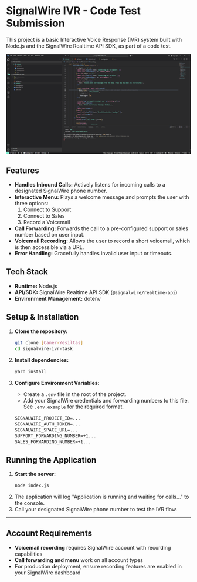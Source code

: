 # SignalWire IVR - Code Test Submission

This project is a basic Interactive Voice Response (IVR) system built with Node.js and the SignalWire Realtime API SDK, as part of a code test.


<div align="center">
    <img src="./assets/demo.gif" alt="SignalWire IVR-Task-Test" width="800"/>
</div>

## Features

-   **Handles Inbound Calls:** Actively listens for incoming calls to a designated SignalWire phone number.
-   **Interactive Menu:** Plays a welcome message and prompts the user with three options:
    1.  Connect to Support
    2.  Connect to Sales
    3.  Record a Voicemail
-   **Call Forwarding:** Forwards the call to a pre-configured support or sales number based on user input.
-   **Voicemail Recording:** Allows the user to record a short voicemail, which is then accessible via a URL.
-   **Error Handling:** Gracefully handles invalid user input or timeouts.

## Tech Stack

-   **Runtime:** Node.js
-   **API/SDK:** SignalWire Realtime API SDK (`@signalwire/realtime-api`)
-   **Environment Management:** dotenv

## Setup & Installation

1.  **Clone the repository:**
    ```bash
    git clone [Caner-Yesiltas]
    cd signalwire-ivr-task
    ```

2.  **Install dependencies:**
    ```bash
    yarn install
    ```

3.  **Configure Environment Variables:**
    -   Create a `.env` file in the root of the project.
    -   Add your SignalWire credentials and forwarding numbers to this file. See `.env.example` for the required format.

    ```
    SIGNALWIRE_PROJECT_ID=...
    SIGNALWIRE_AUTH_TOKEN=...
    SIGNALWIRE_SPACE_URL=...
    SUPPORT_FORWARDING_NUMBER=+1...
    SALES_FORWARDING_NUMBER=+1...
    ```

## Running the Application

1.  **Start the server:**
    ```bash
    node index.js
    ```
2.  The application will log "Application is running and waiting for calls..." to the console.
3.  Call your designated SignalWire phone number to test the IVR flow.

---

## Account Requirements
- **Voicemail recording** requires SignalWire account with recording capabilities
- **Call forwarding and menu** work on all account types
- For production deployment, ensure recording features are enabled in your SignalWire dashboard
